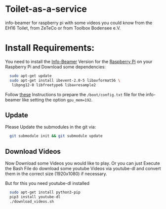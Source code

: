 # Toilet-as-a-service
info-beamer for raspberry pi with some videos you could know from the EH16 Toilet, from ZeTeCo or from Toolbox Bodensee e.V.

# Install Requirements:
You need to install the [Info-Beamer](https://info-beamer.com/pi) Version for the [Raspberry Pi](https://info-beamer.com/download/player) on your Raspberry Pi and Download some dependencies:

```bash
  sudo apt-get update
  sudo apt-get install ibevent-2.0-5 libavformat56 \
   libpng12-0 libfreetype6 libavresample2

```

Follow [these](https://info-beamer.com/doc/info-beamer#raspberrypiversion) Instructions to prepare the ``/boot/config.txt`` file for the info-beamer like setting the option ``gpu_mem=192``.

## Update
Please Update the submodules in the git via:
```bash
  git submodule init && git submodule update

```

## Download Videos
Now Download some Videos you would like to play.
Or you can just Execute the Bash File do download some youtube Videos via youtube-dl and convert them in the correct size (1920x1080) if necessary.

But for this you need youtube-dl installed
```bash
  sudo apt-get install python3-pip
  pip3 install youtube-dl
  ./download_videos.sh

```

